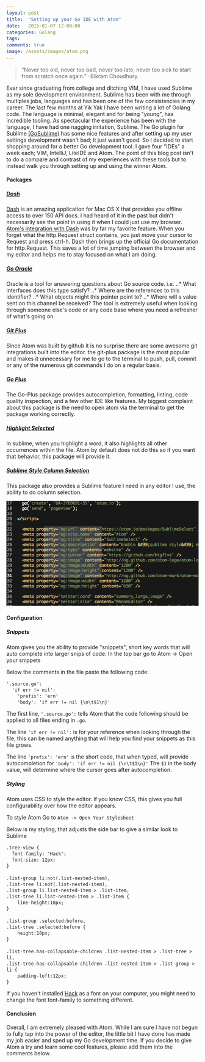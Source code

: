 ```yaml
---
layout: post
title:  "Setting up your Go IDE with Atom"
date:   2015-01-07 12:00:00
categories: Golang
tags:
comments: true
image: /assets/images/atom.png
---
```

>“Never too old, never too bad, never too late, never too sick to start from scratch once again.” -Bikram Choudhury.

Ever since graduating from college and ditching VIM, I have used Sublime as my sole development environment. Sublime has been with me through multiples jobs, languages and has been one of the few consistencies in my career. The last few months at Yik Yak I have been writing a lot of Golang code. The language is minimal, elegant and for being "young", has incredible tooling. As spectacular the experience has been with the language, I have had one nagging irritation, Sublime. The Go plugin for Sublime [(GoSublime)](https://github.com/DisposaBoy/GoSublime) has some nice features and after setting up my user settings development wasn't bad; it just wasn't good. So I decided to start shopping around for a better Go development tool. I gave four "IDEs" a week each; VIM, IntelliJ, LiteIDE and Atom. The point of this blog post isn't to do a compare and contrast of my experiences with these tools but to instead walk you through setting up and using the winner Atom.



#### Packages


##### [Dash](https://atom.io/packages/dash)
[Dash](https://kapeli.com/dash) is an amazing application for Mac OS X that provides you offline access to over 150 API docs. I had heard of it in the past but didn't necessarily see the point in using it when I could just use my browser. [Atom's integration with Dash](https://atom.io/packages/dash) was by far my favorite feature. When you forget what the http.Request struct contains, you just move your cursor to Request and press ctrl-h. Dash then brings up the official Go documentation for http.Request. This saves a lot of time jumping between the browser and my editor and helps me to stay focused on what I am doing.

##### [Go Oracle](https://atom.io/packages/go-oracle)
Oracle is a tool for answering questions about Go source code. i.e.
..* What interfaces does this type satisfy?
..* Where are the references to this identifier?
..* What objects might this pointer point to?
..* Where will a value sent on this channel be received?
The tool is extremely useful when looking through someone else's code or any code base where you need a refresher of what's going on.

##### [Git Plus](https://atom.io/packages/git-plus)
Since Atom was built by github it is no surprise there are some awesome git integrations built into the editor. the git-plus package is the most popular and makes it unnecessary for me to go to the terminal to push, pull, commit or any of the numerous git commands I do on a regular basis.

##### [Go Plus](https://atom.io/packages/go-plus)
The Go-Plus package provides autocompletion, formatting, linting, code quality inspection, and a few other IDE like features.
My biggest complaint about this package is the need to open atom via the terminal to get the package working correctly.

##### [Highlight Selected](https://atom.io/packages/highlight-selected)
In sublime, when you highlight a word, it also highlights all other occurrences within the file. Atom by default does not do this so if you want that behavior, this package will provide it.

##### [Sublime Style Column Selection](https://atom.io/packages/Sublime-Style-Column-Selection)
This package also provides a Sublime feature I need in any editor I use, the ability to do column selection.

![column selection](/assets/images/column-selection.png)

#### Configuration


##### Snippets
Atom gives you the ability to provide "snippets", short key words that will auto complete into larger snips of code.
In the top bar go to Atom -> Open your snippets

Below the comments in the file paste the following code:
```
'.source.go':
  'if err != nil':
    'prefix': 'ern'
    'body': 'if err != nil {\n\t$1\n}'
```

The first line, ```'.source.go':``` tells Atom that the code following should be applied to all files ending in ```.go```.

The line ```'if err != nil':``` is for your reference when looking through the file, this can be named anything that will help you find your snippets as this file grows.

The line ```'prefix': 'ern'``` is the short code, that when typed, will provide autocompletion for ```'body': 'if err != nil {\n\t$1\n}'```
The ```$1``` in the body value, will determine where the cursor goes after autocompletion.

##### Styling


Atom uses CSS to style the editor. If you know CSS, this gives you full configurability over how the editor appears.

To style Atom Go to ```Atom -> Open Your Stylesheet```

Below is my styling, that adjusts the side bar to give a similar look to Sublime

```
.tree-view {
  font-family: "Hack";
  font-size: 12px;
}

.list-group li:not(.list-nested-item),
.list-tree li:not(.list-nested-item),
.list-group li.list-nested-item > .list-item,
.list-tree li.list-nested-item > .list-item {
    line-height:18px;
}

.list-group .selected:before,
.list-tree .selected:before {
    height:18px;
}

.list-tree.has-collapsable-children .list-nested-item > .list-tree > li,
.list-tree.has-collapsable-children .list-nested-item > .list-group > li {
    padding-left:12px;
}
```

If you haven't installed [Hack](http://sourcefoundry.org/hack/) as a font on your computer, you might need to change the font font-family to something different.


#### Conclusion


Overall, I am extremely pleased with Atom. While I am sure I have not begun to fully tap into the power of the editor, the little bit I have done has made my job easier and sped up my Go development time. If you decide to give Atom a try and learn some cool features, please add them into the comments below.
